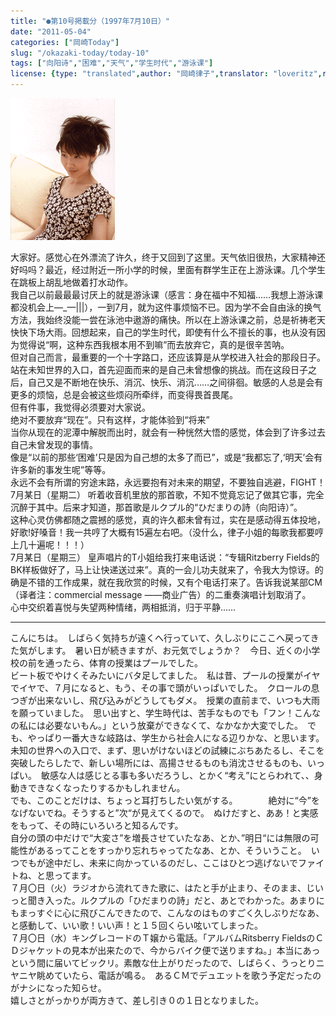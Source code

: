 ```yaml
---
title: "●第10号掲載分（1997年7月10日）"
date: "2011-05-04"
categories: ["岡崎Today"]
slug: "/okazaki-today/today-10"
tags: ["向阳诗","困难","天气","学生时代","游泳课"]
license: {type: "translated",author: "岡崎律子",translator: "loveritz",reproduced-url: "http://www.ne.jp/asahi/okazaki/book/today/today10.html",reproduced-website: "岡崎律子Book"}
---
```


[![flower](./images/flower.gif)](./images/flower.gif)  

  

  
大家好。感觉心在外漂流了许久，终于又回到了这里。天气依旧很热，大家精神还好吗吗？最近，经过附近一所小学的时候，里面有群学生正在上游泳课。几个学生在跳板上胡乱地做着打水动作。  
我自己以前最最最讨厌上的就是游泳课（感言：身在福中不知福……我想上游泳课都没机会上—\_—|||），一到7月，就为这件事烦恼不已。因为学不会自由泳的换气方法，我始终没能一尝在泳池中遨游的痛快。所以在上游泳课之前，总是祈祷老天快快下场大雨。回想起来，自己的学生时代，即使有什么不擅长的事，也从没有因为觉得说“啊，这种东西我根本用不到嘛”而去放弃它，真的是很辛苦呐。  
但对自己而言，最重要的一个十字路口，还应该算是从学校进入社会的那段日子。  
站在未知世界的入口，首先迎面而来的是自己未曾想像的挑战。而在这段日子之后，自己又是不断地在快乐、消沉、快乐、消沉……之间徘徊。敏感的人总是会有更多的烦恼，总是会被这些烦闷所牵绊，而变得畏首畏尾。  
但有件事，我觉得必须要对大家说。  
绝对不要放弃“现在”。只有这样，才能体验到“将来”  
当你从现在的泥潭中解脱而出时，就会有一种恍然大悟的感觉，体会到了许多过去自己未曾发现的事情。  
像是“以前的那些‘困难’只是因为自己想的太多了而已”，或是“我都忘了,‘明天’会有许多新的事发生呢”等等。  
永远不会有所谓的穷途末路，永远要抱有对未来的期望，不要独自逃避，FIGHT！  
7月某日（星期二） 听着收音机里放的那首歌，不知不觉竟忘记了做其它事，完全沉醉于其中。后来才知道，那首歌是ルクプル的“ひだまりの詩（向阳诗）”。  
这种心灵仿佛都随之震撼的感觉，真的许久都未曾有过，实在是感动得五体投地，好歌!好嗓音！我一共哼了大概有15遍左右吧。（没什么，律子小姐的每歌我都要哼上几十遍呢！！！）  
7月某日（星期三） 皇声唱片的T小姐给我打来电话说：“专辑Ritzberry Fields的BK样板做好了，马上让快递送过来”。真的一会儿功夫就来了，令我大为惊讶。的确是不错的工作成果，就在我欣赏的时候，又有个电话打来了。告诉我说某部CM（译者注：commercial message ――商业广告）的二重奏演唱计划取消了。  
心中交织着喜悦与失望两种情绪，两相抵消，归于平静……

---


こんにちは。　しばらく気持ちが遠くへ行っていて、久しぶりにここへ戻ってきた気がします。　暑い日が続きますが、お元気でしょうか？　今日、近くの小学校の前を通ったら、体育の授業はプールでした。  
ビート板でやけくそみたいにバタ足してました。　私は昔、プールの授業がイヤでイヤで、７月になると、もう、その事で頭がいっぱいでした。　クロールの息つぎが出来ないし、飛び込みがどうしてもダメ。　授業の直前まで、いつも大雨を願っていました。　思い出すと、学生時代は、苦手なものでも「フン！こんなの私には必要ないもん。」という放棄ができなくて、なかなか大変でした。　でも、やっぱり一番大きな岐路は、学生から社会人になる辺りかな、と思います。　未知の世界への入口で、まず、思いがけないほどの試練にぶちあたるし、そこを突破したらしたで、新しい場所には、高揚させるものも消沈させるものも、いっぱい。　敏感な人は感じとる事も多いだろうし、とかく“考え”にとらわれて、、身動きできなくなったりするかもしれません。  
でも、このことだけは、ちょっと耳打ちしたい気がする。　　　　絶対に“今”をなげないでね。そうすると”次“が見えてくるので。　ぬけだすと、ああ！と実感をもって、その時にいろいろと知るんです。  
自分の頭の中だけで“大変さ”を増長させていたなあ、とか、”明日“には無限の可能性があるってことをすっかり忘れちゃってたなあ、とか、そういうこと。　いつでもが途中だし、未来に向かっているのだし、ここはひとつ逃げないでファイトね、と思ってます。  
７月〇日（火）ラジオから流れてきた歌に、はたと手が止まり、そのまま、じいっと聞き入った。ルクプルの「ひだまりの詩」だと、あとでわかった。あまりにもまっすぐに心に飛びこんできたので、こんなのはものすごく久しぶりだなあ、と感動して、いい歌！いい声！と１５回くらい呟いてしまった。  
７月〇日（水）キングレコードのＴ嬢から電話。「アルバムRitsberry FieldsのＣＤジャケットの見本が出来たので、今からバイク便で送りますね。」本当にあっという間に届いてビックリ。素敵な仕上がりだったので、しばらく、うっとりニヤニヤ眺めていたら、電話が鳴る。　あるＣＭでデュエットを歌う予定だったのがナシになった知らせ。  
嬉しさとがっかりが両方きて、差し引き０の１日となりました。  